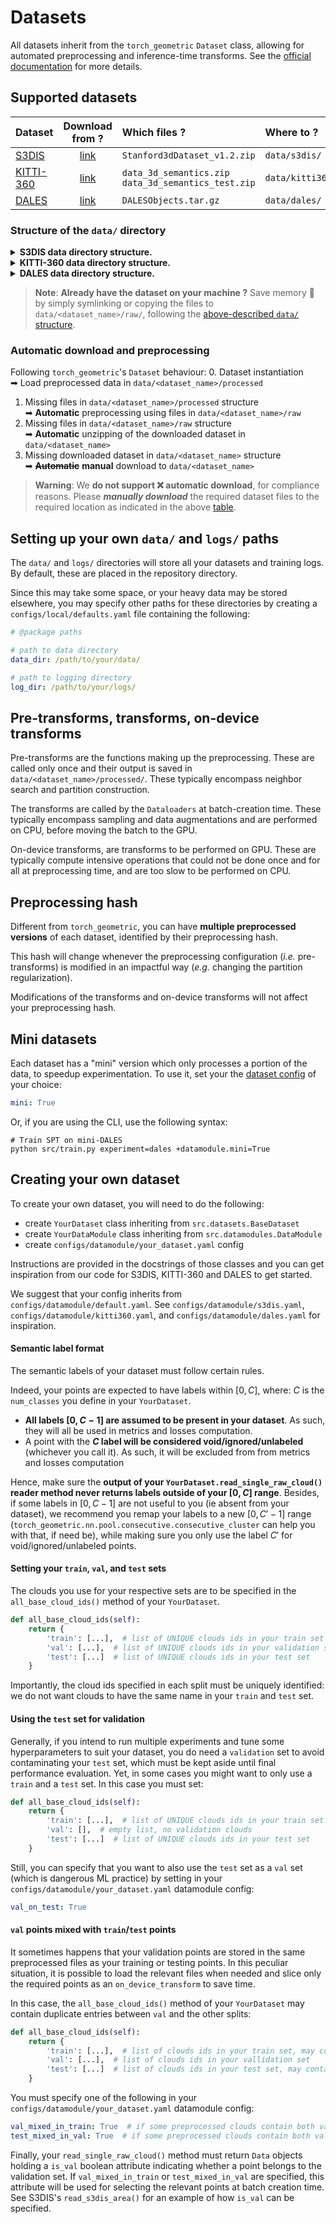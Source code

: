 # Datasets

All datasets inherit from the `torch_geometric` `Dataset` class, allowing for 
automated preprocessing and inference-time transforms. 
See the [official documentation](https://pytorch-geometric.readthedocs.io/en/latest/tutorial/create_dataset.html)
for more details. 

## Supported datasets
<div align="center">

| Dataset                                                                                                                 |                                                           Download from ?                                                            | Which files ?                                        | Where to ? |
|:------------------------------------------------------------------------------------------------------------------------|:------------------------------------------------------------------------------------------------------------------------------------:|:-----------------------------------------------------|:----|
| [S3DIS](http://buildingparser.stanford.edu/dataset.html)                                                                |         [link](https://docs.google.com/forms/d/e/1FAIpQLScDimvNMCGhy_rmBA2gHfDu3naktRm6A8BPwAWWDv-Uhm6Shw/viewform?c=0&w=1)          | `Stanford3dDataset_v1.2.zip`                         | `data/s3dis/` |
| [KITTI-360](https://www.cvlibs.net/datasets/kitti-360/index.php)                                                        |                                    [link](http://www.cvlibs.net/datasets/kitti-360/download.php)                                     | `data_3d_semantics.zip` `data_3d_semantics_test.zip` | `data/kitti360/` |
| [DALES](https://udayton.edu/engineering/research/centers/vision_lab/research/was_data_analysis_and_processing/dale.php) | [link](https://docs.google.com/forms/d/e/1FAIpQLSefhHMMvN0Uwjnj_vWQgYSvtFOtaoGFWsTIcRuBTnP09NHR7A/viewform?fbzx=5530674395784263977) | `DALESObjects.tar.gz`                                | `data/dales/` |

</div>


### Structure of the `data/` directory
<details>
<summary><b>S3DIS data directory structure.</b></summary>
<br><br>

```
└── data
    └── s3dis                                                     # Structure for S3DIS
        ├── Stanford3dDataset_v1.2.zip                              # (optional) Downloaded zipped dataset with non-aligned rooms
        ├── raw                                                     # Raw dataset files
        │   └── Area_{{1, 2, 3, 4, 5, 6}}                             # S3DIS's area/room/room.txt structure
        │       └── Area_{{1, 2, 3, 4, 5, 6}}_alignmentAngle.txt        # Room alignment angles required for entire floor reconstruction
        │       └── {{room_name}}  
        │           └── {{room_name}}.txt
        └── processed                                               # Preprocessed data
            └── {{train, val, test}}                                  # Dataset splits
                └── {{preprocessing_hash}}                              # Preprocessing folder
                    └── Area_{{1, 2, 3, 4, 5, 6}}.h5                      # Preprocessed Area file

```

> **Warning**: Make sure you download `Stanford3dDataset_v1.2.zip` and 
> **NOT** the aligned version ⛔ `Stanford3dDataset_v1.2_Aligned_Version.zip`,
> which does not contain the `Area_{{1, 2, 3, 4, 5, 6}}_alignmentAngle.txt` 
> files.

<br>
</details>

<details>
<summary><b>KITTI-360 data directory structure.</b></summary>
<br><br>

```
└── data
    └─── kitti360                                     # Structure for KITTI-360
        ├── data_3d_semantics_test.zip                  # (optional) Downloaded zipped test dataset
        ├── data_3d_semantics.zip                       # (optional) Downloaded zipped train dataset
        ├── raw                                         # Raw dataset files
        │   └── data_3d_semantics                       # Contains all raw train and test sequences
        │       └── {{sequence_name}}                     # KITTI-360's sequence/static/window.ply structure
        │           └── static
        │               └── {{window_name}}.ply
        └── processed                                   # Preprocessed data
            └── {{train, val, test}}                      # Dataset splits
                └── {{preprocessing_hash}}                  # Preprocessing folder
                    └── {{sequence_name}}
                        └── {{window_name}}.h5                # Preprocessed window file

```
<br>
</details>

<details>
<summary><b>DALES data directory structure.</b></summary>
<br><br>

```
└── data
    └── dales                                         # Structure for DALES
        ├── DALESObjects.tar.gz                         # (optional) Downloaded zipped dataset
        ├── raw                                         # Raw dataset files
        │   └── {{train, test}}                           # DALES' split/tile.ply structure
        │       └── {{tile_name}}.ply
        └── processed                                   # Preprocessed data
            └── {{train, val, test}}                      # Dataset splits
                └── {{preprocessing_hash}}                  # Preprocessing folder
                    └── {{tile_name}}.h5                      # Preprocessed tile file

```

> **Warning**: Make sure you download the `DALESObjects.tar.gz` and **NOT** 
> ⛔ `dales_semantic_segmentation_las.tar.gz` nor 
> ⛔ `dales_semantic_segmentation_ply.tar.gz` versions, which do not contain 
> all required point attributes.

<br>
</details>

> **Note**: **Already have the dataset on your machine ?** Save memory 💾 by 
> simply symlinking or copying the files to `data/<dataset_name>/raw/`, following the 
> [above-described `data/` structure](#structure-of-the-data-directory).

### Automatic download and preprocessing
Following `torch_geometric`'s `Dataset` behaviour:
0. Dataset instantiation <br>
➡ Load preprocessed data in `data/<dataset_name>/processed`
1. Missing files in `data/<dataset_name>/processed` structure<br>
➡ **Automatic** preprocessing using files in `data/<dataset_name>/raw`
2. Missing files in `data/<dataset_name>/raw` structure<br>
➡ **Automatic** unzipping of the downloaded dataset in `data/<dataset_name>`
3. Missing downloaded dataset in `data/<dataset_name>` structure<br>
➡ ~~**Automatic**~~ **manual** download to `data/<dataset_name>`

> **Warning**: We **do not support ❌ automatic download**, for compliance 
>reasons.
>Please _**manually download**_ the required dataset files to the required 
>location as indicated in the above [table](#supported-datasets).


## Setting up your own `data/` and `logs/` paths
The `data/` and `logs/` directories will store all your datasets and training 
logs. By default, these are placed in the repository directory. 

Since this may take some space, or your heavy data may be stored elsewhere, you 
may specify other paths for these directories by creating a 
`configs/local/defaults.yaml` file containing the following:

```yaml
# @package paths

# path to data directory
data_dir: /path/to/your/data/

# path to logging directory
log_dir: /path/to/your/logs/
```

## Pre-transforms, transforms, on-device transforms

Pre-transforms are the functions making up the preprocessing. 
These are called only once and their output is saved in 
`data/<dataset_name>/processed/`. These typically encompass neighbor search and 
partition construction.

The transforms are called by the `Dataloaders` at batch-creation time. These 
typically encompass sampling and data augmentations and are performed on CPU, 
before moving the batch to the GPU.

On-device transforms, are transforms to be performed on GPU. These are 
typically compute intensive operations that could not be done once and for all 
at preprocessing time, and are too slow to be performed on CPU.

## Preprocessing hash
Different from `torch_geometric`, you can have **multiple 
preprocessed versions** of each dataset, identified by their preprocessing hash.

This hash will change whenever the preprocessing configuration 
(_i.e._ pre-transforms) is modified in an impactful way (_e.g._ changing the 
partition regularization). 

Modifications of the transforms and on-device 
transforms will not affect your preprocessing hash.

## Mini datasets
Each dataset has a "mini" version which only processes a portion of the data, to
speedup experimentation. To use it, set your the 
[dataset config](configs/datamodule) of your choice:
```yaml
mini: True
```

Or, if you are using the CLI, use the following syntax:
```shell script
# Train SPT on mini-DALES
python src/train.py experiment=dales +datamodule.mini=True
```

## Creating your own dataset
To create your own dataset, you will need to do the following:
- create `YourDataset` class inheriting from `src.datasets.BaseDataset`
- create `YourDataModule` class inheriting from `src.datamodules.DataModule`
- create `configs/datamodule/your_dataset.yaml` config 
 
Instructions are provided in the docstrings of those classes and you can get
inspiration from our code for S3DIS, KITTI-360 and DALES to get started. 

We suggest that your config inherits from `configs/datamodule/default.yaml`. See
`configs/datamodule/s3dis.yaml`, `configs/datamodule/kitti360.yaml`, and 
`configs/datamodule/dales.yaml` for inspiration.

#### Semantic label format
The semantic labels of your dataset must follow certain rules. 

Indeed, your points are expected to have labels within $[0, C]$, where: $C$ is 
the `num_classes` you define in your `YourDataset`. 

- **All labels $[0, C - 1]$ are assumed to be present in your dataset**. As 
such, they will all be used in metrics and losses computation.
- A point with the **$C$ label will be considered void/ignored/unlabeled** 
(whichever you call it). As such, it will be excluded from from metrics and 
losses computation

Hence, make sure the **output of your `YourDataset.read_single_raw_cloud()` 
reader method never returns labels outside of your $[0, C]$ range**. Besides, 
if some labels in $[0, C - 1]$ are not useful to you (ie absent from your 
dataset), we recommend you remap your labels to a new $[0, C' - 1]$ range
(`torch_geometric.nn.pool.consecutive.consecutive_cluster` can help you with 
that, if need be), while making sure you only use the label $C'$ for
void/ignored/unlabeled points. 

#### Setting your `train`, `val`, and `test` sets
The clouds you use for your respective sets are to be specified in the 
`all_base_cloud_ids()` method of your `YourDataset`.

```python
def all_base_cloud_ids(self):
    return {
        'train': [...],  # list of UNIQUE clouds ids in your train set
        'val': [...],  # list of UNIQUE clouds ids in your validation set
        'test': [...]  # list of UNIQUE clouds ids in your test set
    }
```

Importantly, the cloud ids specified in each split must be uniquely identified: 
we do not want clouds to have the same name in your `train` and `test` set.

#### Using the `test` set for validation
Generally, if you intend to run multiple experiments and tune some 
hyperparameters to suit your dataset, you do need a `validation` set to avoid
contaminating your `test` set, which must be kept aside until final performance
evaluation. Yet, in some cases you might want to only use a `train` and a `test`
set. In this case you must set:

```python
def all_base_cloud_ids(self):
    return {
        'train': [...],  # list of UNIQUE clouds ids in your train set
        'val': [],  # empty list, no validation clouds
        'test': [...]  # list of UNIQUE clouds ids in your test set
    }
```

Still, you can specify that you want to also use the `test` set as a `val` set 
(which is dangerous ML practice) by setting in your 
`configs/datamodule/your_dataset.yaml` datamodule config:

```yaml
val_on_test: True
```

#### `val` points mixed with `train`/`test` points
It sometimes happens that your validation points are stored in the same 
preprocessed files as your training or testing points. In this peculiar situation, it is 
possible to load the relevant files when needed and slice only the required points 
as an `on_device_transform` to save time. 

In this case, the `all_base_cloud_ids()` method of your `YourDataset` may contain duplicate
entries between `val` and the other splits:

```python
def all_base_cloud_ids(self):
    return {
        'train': [...],  # list of clouds ids in your train set, may contain duplicates with val
        'val': [...],  # list of clouds ids in your vallidation set
        'test': [...]  # list of clouds ids in your test set, may contain duplicates with val
    }
```

You must specify one of the following in your 
`configs/datamodule/your_dataset.yaml` datamodule config:

```yaml
val_mixed_in_train: True  # if some preprocessed clouds contain both validation and train points
test_mixed_in_val: True  # if some preprocessed clouds contain both validation and test points
```

Finally, your `read_single_raw_cloud()` method must return `Data` objects holding a `is_val` 
boolean attribute indicating whether a point belongs to the validation set. If `val_mixed_in_train`
or `test_mixed_in_val` are specified, this attribute will be used for selecting the relevant 
points at batch creation time. See S3DIS's `read_s3dis_area()` for an example of how `is_val` 
can be specified.
